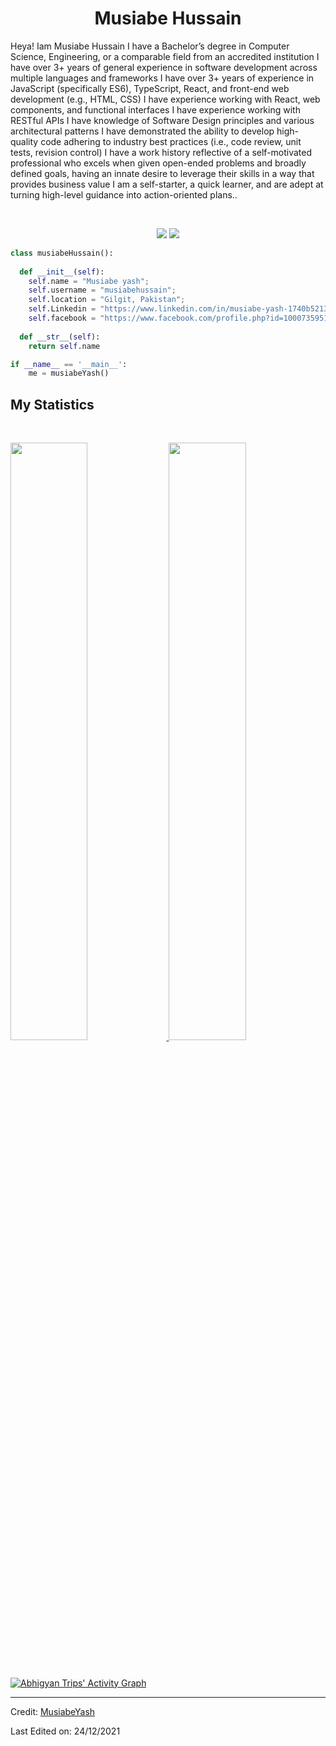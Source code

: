 <h1 align="center">
  <b>Musiabe Hussain</b>
</h1>

Heya! Iam Musiabe Hussain
I  have a Bachelor’s degree in Computer Science, Engineering, or a comparable field from an accredited institution
I have  over 3+  years of general experience in software development across multiple languages and frameworks
I have over 3+ years of experience in JavaScript (specifically ES6), TypeScript, React, and front-end web development (e.g., HTML, CSS) 
I have experience working with React, web components, and functional interfaces
I have experience working with RESTful APIs
I have knowledge of Software Design principles and various architectural patterns
I have demonstrated the ability to develop high-quality code adhering to industry best practices (i.e., code review, unit tests, revision control)
I have a work history reflective of a self-motivated professional who excels when given open-ended problems and broadly defined goals, having an innate desire to leverage their skills in a way that provides business value
I am  a self-starter, a quick learner, and are adept at turning high-level guidance into action-oriented plans..

<br>

<p>
<div align="center">
  <img src="https://img.shields.io/badge/-HTML-c58545?style=for-the-badge&logo=html5&logoColor=c58545&labelColor=282828">
  <img src="https://img.shields.io/badge/-CSS-d1a01f?style=for-the-badge&logo=css3&logoColor=d1a01f&labelColor=282828">
</div>
</p>

```python
class musiabeHussain():
    
  def __init__(self):
    self.name = "Musiabe yash";
    self.username = "musiabehussain";
    self.location = "Gilgit, Pakistan";
    self.Linkedin = "https://www.linkedin.com/in/musiabe-yash-1740b5213/";
    self.facebook = "https://www.facebook.com/profile.php?id=100073595108212";
  
  def __str__(self):
    return self.name

if __name__ == '__main__':
    me = musiabeYash()
```


<!--
<div align="center">
  <a href="https://open.spotify.com/user/6s6pbtefezpookh8gwnkko15v">
    <img src="https://spotify-readme-theta-virid.vercel.app/api?scan=true&theme=dark" width="240px">
  </a>
</div>
-->

## My Statistics

<br/>
<p align="left">
  <a href="https://.dev/">
  <img width="49.5%" src="https://github-readme-stats.vercel.app/api?username=abhigyantrips&show_icons=true&theme=gruvbox&hide_border=true" />
    <img width="49.5%" src="https://github-readme-streak-stats.herokuapp.com/?user=abhigyantrips&theme=gruvbox&hide_border=true" />
  </a>
</p>
<br>

[![Abhigyan Trips' Activity Graph](https://activity-graph.herokuapp.com/graph?username=abhigyantrips&custom_title=Abhigyan%20Trips's%20Contribution%20Graph&theme=gruvbox&bg_color=282828&hide_border=true&line=d1a01f&point=c58545)](https://abhigyantrips.dev)

------

Credit: [MusiabeYash](https://github.com/abhigyantrips)

Last Edited on: 24/12/2021
